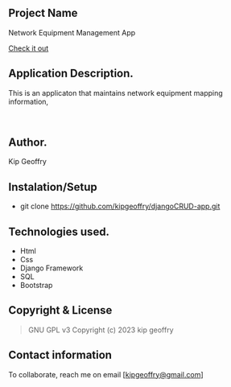 
## Project Name
Network Equipment Management App

[Check it out](https://kipgeoffry.github.io/)
​
## Application Description.
This is an applicaton that maintains network equipment mapping information,

​
## Author.
Kip Geoffry

## Instalation/Setup
- git clone https://github.com/kipgeoffry/djangoCRUD-app.git

 
## Technologies used.
 * Html
 * Css
 * Django Framework
 * SQL
 * Bootstrap
​
## Copyright & License
> GNU GPL v3
Copyright (c) 2023 kip geoffry
​
## Contact information
To collaborate, reach me on email [kipgeoffry@gmail.com]